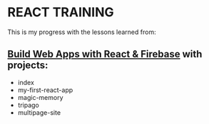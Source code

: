 # REACT TRAINING

This is my progress with the lessons learned from:

## [Build Web Apps with React & Firebase](https://www.udemy.com/course/build-web-apps-with-react-firebase/) with projects:

- index
- my-first-react-app
- magic-memory
- tripago
- multipage-site
